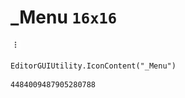 # _Menu `16x16`
<img src="/img/_Menu.png" width=16 height=16>

``` CSharp
EditorGUIUtility.IconContent("_Menu")
```
```
4484009487905280788
```
